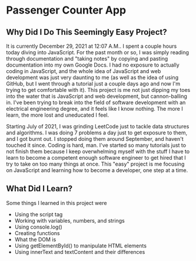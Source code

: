 # Passenger Counter App

## Why Did I Do This Seemingly Easy Project? 
It is currently December 29, 2021 at 12:07 A.M.. I spent a couple hours today diving into JavaScript. For the past month or so, I was simply reading through documentation and "taking notes" by copying and pasting documentation into my own Google Docs. I had no exposure to actually coding in JavaScript, and the whole idea of JavaScript and web development was just very daunting to me (as well as the idea of using GitHub, but I went through a tutorial just a couple days ago and now I'm trying to get comfortable with it). This project is me not just dipping my toes into the water that is JavaScript and web development, but cannon-balling in. I've been trying to break into the field of software development with an electrical engineering degree, and it feels like I know nothing. The more I learn, the more lost and uneducated I feel. 

Starting July of 2021, I was grinding LeetCode just to tackle data structures and algorithms. I was doing 7 problems a day just to get exposure to them, and I got burnt out. I stopped doing them around September, and haven't touched it since. Coding is hard, man. I've started so many tutorials just to not finish them because I keep overwhelming myself with the stuff I have to learn to become a competent enough software engineer to get hired that I try to take on too many things at once. This "easy" project is me focusing on JavaScript and learning how to become a developer, one step at a time.  

## What Did I Learn?
Some things I learned in this project were 
* Using the script tag
* Working with variables, numbers, and strings
* Using console.log() 
* Creating functions
* What the DOM is
* Using getElementById() to manipulate HTML elements
* Using innerText and textContent and their differences